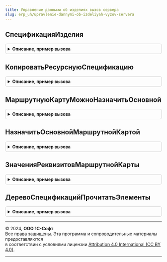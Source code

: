 ```yaml
---
title: Управление данными об изделиях вызов сервера
slug: erp_uh/upravlenie-dannymi-ob-izdeliyah-vyzov-servera
---
```



## СпецификацияИзделия
<details style="margin: 1em 0; padding: 0.5em; border: 1px solid #ccc; border-radius: 6px;">

<summary style="font-weight: bold; cursor: pointer;">Описание, пример вызова</summary>

```bsl

// Возвращает спецификацию изделия
//
// Параметры:
//  ДанныеОбИзделии             - см. УправлениеДаннымиОбИзделияхКлиентСервер.СтруктураДанныхОбИзделииДляВыбораСпецификации
//  ПараметрыВыбораСпецификаций - см. УправлениеДаннымиОбИзделияхКлиентСервер.ПараметрыВыбораСпецификаций
//
// Возвращаемое значение:
//  Структура, Неопределено - содержит данные спецификации изделия.
//
Функция СпецификацияИзделия(ДанныеОбИзделии, ПараметрыВыбораСпецификаций) Экспорт
```

Пример вызова
```bsl
Результат = УправлениеДаннымиОбИзделияхВызовСервера.СпецификацияИзделия(ДанныеОбИзделии, ПараметрыВыбораСпецификаций) 
```
</details>

## КопироватьРесурснуюСпецификацию
<details style="margin: 1em 0; padding: 0.5em; border: 1px solid #ccc; border-radius: 6px;">

<summary style="font-weight: bold; cursor: pointer;">Описание, пример вызова</summary>

```bsl

// Копирует спецификацию и этапы
//
// Параметры:
//  Источник	- СправочникСсылка.РесурсныеСпецификации - спецификация, которую нужно скопировать.
//
// Возвращаемое значение:
//   СправочникСсылка.РесурсныеСпецификации   - копия спецификации.
//
Функция КопироватьРесурснуюСпецификацию(Источник) Экспорт
```

Пример вызова
```bsl
Результат = УправлениеДаннымиОбИзделияхВызовСервера.КопироватьРесурснуюСпецификацию(Источник) 
```
</details>

## МаршрутнуюКартуМожноНазначитьОсновной
<details style="margin: 1em 0; padding: 0.5em; border: 1px solid #ccc; border-radius: 6px;">

<summary style="font-weight: bold; cursor: pointer;">Описание, пример вызова</summary>

```bsl

// Проверяет, что маршрутную карту можно назначить основной
//
// Параметры:
//  Ссылка			- СправочникСсылка.МаршрутныеКарты - ссылка на маршрутную карту
//  СтруктураОшибки	- Структура - содержит результат проверки:
//								1. ТекстОшибки: причина по которой маршрутная карта не может быть основной.
//
// Возвращаемое значение:
//   Булево   - Истина, если можно назначить основной.
//
Функция МаршрутнуюКартуМожноНазначитьОсновной(Ссылка, СтруктураОшибки) Экспорт
```

Пример вызова
```bsl
Результат = УправлениеДаннымиОбИзделияхВызовСервера.МаршрутнуюКартуМожноНазначитьОсновной(Ссылка, СтруктураОшибки) 
```
</details>

## НазначитьОсновнойМаршрутнойКартой
<details style="margin: 1em 0; padding: 0.5em; border: 1px solid #ccc; border-radius: 6px;">

<summary style="font-weight: bold; cursor: pointer;">Описание, пример вызова</summary>

```bsl

// Назначает маршрутную карту основной для указанного изделия и подразделения
//
// Параметры:
//  СвойстваЗаписи 		- Структура - содержит значения свойств записи
//  НавигационнаяСсылка - Строка - навигационная ссылка на измененную запись.
//  СтруктураОшибки	- Структура - содержит результат проверки
//
// Возвращаемое значение:
//   Булево   - Истина, если маршрутная карта назначена основной.
//
Функция НазначитьОсновнойМаршрутнойКартой(СвойстваЗаписи, НавигационнаяСсылка = Неопределено, СтруктураОшибки = Неопределено) Экспорт
```

Пример вызова
```bsl
Результат = УправлениеДаннымиОбИзделияхВызовСервера.НазначитьОсновнойМаршрутнойКартой(СвойстваЗаписи, НавигационнаяСсылка, СтруктураОшибки);
```
</details>

## ЗначенияРеквизитовМаршрутнойКарты
<details style="margin: 1em 0; padding: 0.5em; border: 1px solid #ccc; border-radius: 6px;">

<summary style="font-weight: bold; cursor: pointer;">Описание, пример вызова</summary>

```bsl

// Получает значения реквизитов маршрутной карты
//
// Параметры:
// 	МаршрутнаяКарта - СправочникСсылка.МаршрутныеКарты
// Возвращаемое значение:
// 	Структура - см. СтруктураРеквизитовМаршрутнойКарты
Функция ЗначенияРеквизитовМаршрутнойКарты(МаршрутнаяКарта) Экспорт
```

Пример вызова
```bsl
Результат = УправлениеДаннымиОбИзделияхВызовСервера.ЗначенияРеквизитовМаршрутнойКарты(МаршрутнаяКарта) 
```
</details>

## ДеревоСпецификацийПрочитатьЭлементы
<details style="margin: 1em 0; padding: 0.5em; border: 1px solid #ccc; border-radius: 6px;">

<summary style="font-weight: bold; cursor: pointer;">Описание, пример вызова</summary>

```bsl

// Получает подчиненные элементы строки дерева спецификаций
//
// Параметры:
//  Идентификатор	 - УникальныйИдентификатор	 - идентификатор строки
//  АдресВХранилище	 - Строка					 - адрес дерева спецификаций во временном хранилище.
//
// Возвращаемое значение:
//   - Массив - подчиненные элементы строки дерева спецификаций.
//
Функция ДеревоСпецификацийПрочитатьЭлементы(Идентификатор, АдресВХранилище) Экспорт
```

Пример вызова
```bsl
Результат = УправлениеДаннымиОбИзделияхВызовСервера.ДеревоСпецификацийПрочитатьЭлементы(Идентификатор, АдресВХранилище) 
```
</details>

---

© 2024, **ООО 1С-Софт**  
Все права защищены. Эта программа и сопроводительные материалы предоставляются  
в соответствии с условиями лицензии [Attribution 4.0 International (CC BY 4.0)](https://creativecommons.org/licenses/by/4.0/legalcode).

---
